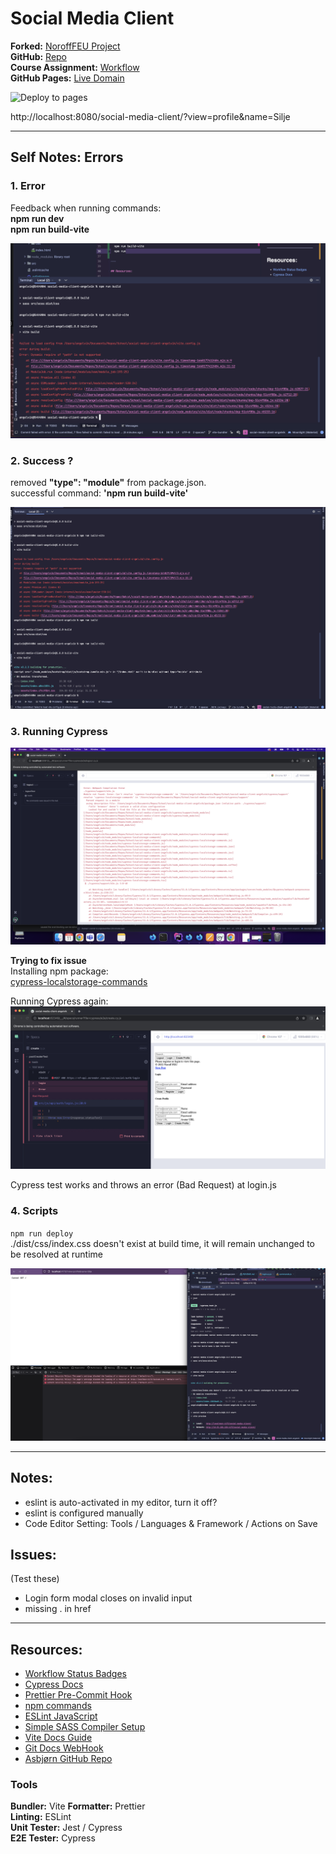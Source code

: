 # Social Media Client

**Forked:** [NoroffFEU Project](https://github.com/NoroffFEU/social-media-client)  
**GitHub:** [Repo](https://github.com/siljeangelvik/social-media-client-angelvik/tree/workflow)  
**Course Assignment:** [Workflow](https://noroff-content.gitlab.io/feu/workflow/ca.html)  
**GitHub Pages:** [Live Domain](https://siljeangelvik.github.io/social-media-client-angelvik/)

![Deploy to pages](https://github.com/siljeangelvik/social-media-client-angelvik/actions/workflows/pages.yml/badge.svg)

http://localhost:8080/social-media-client/?view=profile&name=Silje

---

## Self Notes: Errors

### 1. Error

Feedback when running commands:  
**npm run dev**  
**npm run build-vite**

![build-vite.png](./issues/img/build-vite.png)

### 2. Success ?

removed **"type": "module"** from package.json.  
successful command: **'npm run build-vite'**

![remove-module-from-packageJSON.png](./issues/img/remove-module-from-packageJSON.png)

### 3. Running Cypress

![running-cypress.png](./issues/img/running-cypress.png)

**Trying to fix issue**  
Installing npm package:  
[cypress-localstorage-commands](https://www.npmjs.com/package/cypress-localstorage-commands)

Running Cypress again:  
![after-install-cypress-localstorage-commands.png](./issues/img/after-install-cypress-localstorage-commands.png)

Cypress test works and throws an error (Bad Request) at login.js

### 4. Scripts

`npm run deploy`  
./dist/css/index.css doesn't exist at build time, it will remain unchanged to be resolved at runtime

![struggle-with-localstorage.png](./issues/img/struggle-with-localstorage.png)

---

## Notes:

- eslint is auto-activated in my editor, turn it off?
- eslint is configured manually
- Code Editor Setting: Tools / Languages & Framework / Actions on Save

## Issues:

(Test these)

- Login form modal closes on invalid input
- missing . in href

---

## Resources:

- [Workflow Status Badges](https://docs.github.com/en/actions/monitoring-and-troubleshooting-workflows/adding-a-workflow-status-badge)
- [Cypress Docs](https://docs.cypress.io/guides/overview/why-cypress)
- [Prettier Pre-Commit Hook](https://prettier.io/docs/en/precommit.html)
- [npm commands](https://docs.npmjs.com/cli/v7/commands)
- [ESLint JavaScript](https://eslint.org/docs/latest/developer-guide/working-with-rules)
- [Simple SASS Compiler Setup](https://sprucecss.com/blog/the-simplest-sass-compile-setup)
- [Vite Docs Guide](https://vitejs.dev/guide/)
- [Git Docs WebHook](https://docs.github.com/en/get-started/customizing-your-github-workflow/exploring-integrations/about-webhooks)
- [Asbjørn GitHub Repo](https://github.com/Thundeee/social-media-client/tree/workflow)

### Tools

**Bundler:** Vite
**Formatter:** Prettier  
**Linting:** ESLint  
**Unit Tester:** Jest / Cypress  
**E2E Tester:** Cypress
